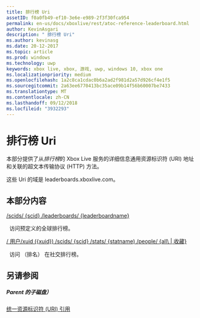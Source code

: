 ```yaml
---
title: 排行榜 Uri
assetID: f0a0fb49-ef10-3e6e-e989-2f3f30fca954
permalink: en-us/docs/xboxlive/rest/atoc-reference-leaderboard.html
author: KevinAsgari
description: " 排行榜 Uri"
ms.author: kevinasg
ms.date: 20-12-2017
ms.topic: article
ms.prod: windows
ms.technology: uwp
keywords: xbox live, xbox, 游戏, uwp, windows 10, xbox one
ms.localizationpriority: medium
ms.openlocfilehash: 1a2c8ca1cdac0b6a2ad2f981d2a57d926cf4e1f5
ms.sourcegitcommit: 2a63ee6770413bc35ace09b14f56b60007be7433
ms.translationtype: MT
ms.contentlocale: zh-CN
ms.lasthandoff: 09/12/2018
ms.locfileid: "3932293"
---
```

# <a name="leaderboards-uris"></a>排行榜 Uri

本部分提供了从*排行榜*的 Xbox Live 服务的详细信息通用资源标识符 (URI) 地址和关联的超文本传输协议 (HTTP) 方法。

这些 Uri 的域是 leaderboards.xboxlive.com。

<a id="ID4EDB"></a>


## <a name="in-this-section"></a>本部分内容

[/scids/ {scid} /leaderboards/ {leaderboardname}](uri-scidsscidleaderboardsleaderboardname.md)

&nbsp;&nbsp;访问预定义的全球排行榜。

[/ 用户/xuid ({xuid}) /scids/ {scid} /stats/ {statname) /people/ {all\ | 收藏}](uri-usersxuidscidstatnamepeople.md)

&nbsp;&nbsp;访问 （排名） 在社交排行榜。
 
<a id="ID4EMB"></a>


## <a name="see-also"></a>另请参阅

<a id="ID4EOB"></a>


##### <a name="parent"></a>Parent 的子磁盘）

[统一资源标识符 (URI) 引用](../atoc-xboxlivews-reference-uris.md)
